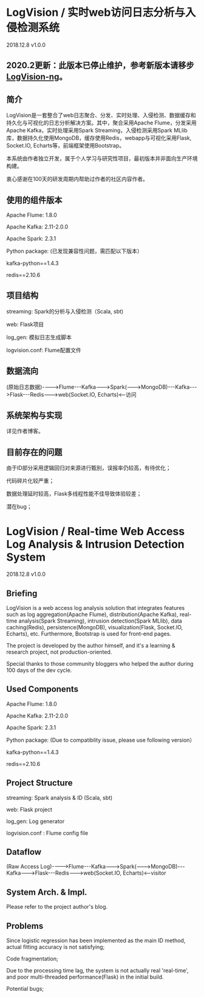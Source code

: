 # LogVision / 实时web访问日志分析与入侵检测系统
2018.12.8 v1.0.0

## 2020.2更新：此版本已停止维护，参考新版本请移步[LogVision-ng](https://github.com/xander-wang/logvision-ng)。

## 简介

LogVision是一套整合了web日志聚合、分发、实时处理、入侵检测、数据缓存和持久化与可视化的日志分析解决方案。其中，聚合采用Apache Flume，分发采用Apache Kafka，实时处理采用Spark Streaming，入侵检测采用Spark MLlib库，数据持久化使用MongoDB，缓存使用Redis，webapp与可视化采用Flask, Socket.IO, Echarts等，前端框架使用Bootstrap。

本系统由作者独立开发，属于个人学习与研究性项目，最初版本并非面向生产环境构建。

衷心感谢在100天的研发周期内帮助过作者的社区内容作者。

## 使用的组件版本

Apache Flume: 1.8.0

Apache Kafka: 2.11-2.0.0

Apache Spark: 2.3.1

Python package: (已发现兼容性问题，需匹配以下版本）

kafka-python==1.4.3

redis==2.10.6

## 项目结构

streaming: Spark的分析与入侵检测（Scala, sbt)

web: Flask项目

log_gen: 模拟日志生成脚本

logvision.conf: Flume配置文件

## 数据流向

(原始日志数据)---->Flume---Kafka--->Spark(--->MongoDB)---Kafka--->Flask---Redis--->web(Socket.IO, Echarts)<--访问

## 系统架构与实现

详见作者博客。

## 目前存在的问题

由于ID部分采用逻辑回归对来源进行甄别，误报率仍较高，有待优化；

代码碎片化较严重；

数据处理延时较高，Flask多线程性能不佳导致体验较差；

潜在bug；


# LogVision / Real-time Web Access Log Analysis & Intrusion Detection System
2018.12.8 v1.0.0
## Briefing

LogVision is a web access log analysis solution that integrates features such as log aggregation(Apache Flume), distribution(Apache Kafka), real-time analysis(Spark Streaming), intrusion detection(Spark MLlib), data caching(Redis), persistence(MongoDB), visualization(Flask, Socket.IO, Echarts), etc. Furthermore, Bootstrap is used for front-end pages.

The project is developed by the author himself, and it's a learning & research project, not production-oriented.

Special thanks to those community bloggers who helped the author during 100 days of the dev cycle.

## Used Components

Apache Flume: 1.8.0

Apache Kafka: 2.11-2.0.0

Apache Spark: 2.3.1

Python package: (Due to compatiblity issue, please use following version）

kafka-python==1.4.3

redis==2.10.6

## Project Structure

streaming: Spark analysis & ID (Scala, sbt)

web: Flask project

log_gen: Log generator

logvision.conf : Flume config file

## Dataflow

(Raw Access Log)---->Flume---Kafka--->Spark(--->MongoDB)---Kafka--->Flask---Redis--->web(Socket.IO, Echarts)<--visitor

## System Arch. & Impl.

Please refer to the project author's blog.

## Problems

Since logistic regression has been implemented as the main ID method, actual fitting accuracy is not satisfying;

Code fragmentation;

Due to the processing time lag, the system is not actually real 'real-time', and poor multi-threaded performance(Flask) in the initial build.

Potential bugs;
